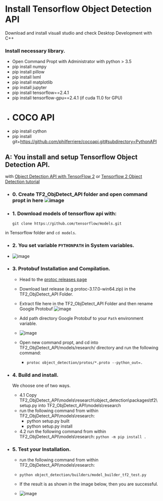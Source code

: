 # Install Tensorflow Object Detection API
Download and install visuall studio and check Desktop Development with C++
### Install necessary library.

- Open Command Propt with Administrator with python > 3.5
- pip install numpy
- pip install pillow
- pip install lxml
- pip install matplotlib
- pip install jupyter
- pip install tensorflow==2.4.1
- pip install tensorflow-gpu==2.4.1 (if cuda 11.0 for GPU)
- # COCO API
- pip install cython
- pip install git+https://github.com/philferriere/cocoapi.git#subdirectory=PythonAPI

## A: You install and setup Tensorflow Object Detection API.

with [Object Detection API with TensorFlow 2](https://github.com/tensorflow/models/blob/master/research/object_detection/g3doc/tf2.md) or [Tensorflow 2 Object Detection tutorial](https://tensorflow-object-detection-api-tutorial.readthedocs.io/en/latest/install.html#tensorflow-object-detection-api-installation)

- ### 0. Create TF2_ObjDetect_API folder and open command propt in here ![image](https://user-images.githubusercontent.com/76576719/119085857-b7368e80-ba2e-11eb-9daf-127977fe78bf.png)

- ### 1. Download models of tensorflow api with: 
    `git clone https://github.com/tensorflow/models.git`

in Tensorflow folder and `cd models`.

- ### 2. You set variable `PYTHONPATH` in System variables.

- ![image](https://user-images.githubusercontent.com/76576719/119085684-5f982300-ba2e-11eb-8567-713d264814f0.png)

- ### 3. Protobuf Installation and Compilation.

  - Head to the [protoc releases page](https://github.com/protocolbuffers/protobuf/releases)
  
  - Download last release (e.g protoc-3.17.0-win64.zip) in the TF2_ObjDetect_API Folder.
  
  - Extract file here in the TF2_ObjDetect_API Folder and then rename Google Protobuf ![image](https://user-images.githubusercontent.com/76576719/119086064-1eecd980-ba2f-11eb-9be7-7dc318c8b5d4.png)
 
  - Add path directory Google Protobuf to your `Path` environment variable.
  
  - ![image](https://user-images.githubusercontent.com/76576719/119086595-e7caf800-ba2f-11eb-96ea-b258a34b3339.png)

  - Open new command propt, and cd into TF2_ObjDetect_API/models/research/ directory and run the following command:
    - `protoc object_detection/protos/*.proto --python_out=.`
- ### 4. Build and install.
  We choose one of two ways.
  - 4.1 Copy TF2_ObjDetect_API\models\research\object_detection\packages\tf2\setup.py into TF2_ObjDetect_API\models\research
  - run the following command from within TF2_ObjDetect_API\models\research:
    - python setup.py built
    - python setup.py install
  - 4.2 run the following command from within TF2_ObjDetect_API\models\research: `python -m pip install .`
  
- ### 5. Test your Installation.

  - run the following command from within TF2_ObjDetect_API\models\research: 
  
  - `python object_detection/builders/model_builder_tf2_test.py`
  
  - If the result is as shown in the image below, then you are successful.
 
  - ![image](https://user-images.githubusercontent.com/76576719/121954132-9856be00-cd88-11eb-835e-ab68d410a406.png)
